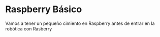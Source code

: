 # Raspberry Básico

Vamos a tener un pequeño cimiento en Raspberry antes de entrar en la robótica con Rasberry



